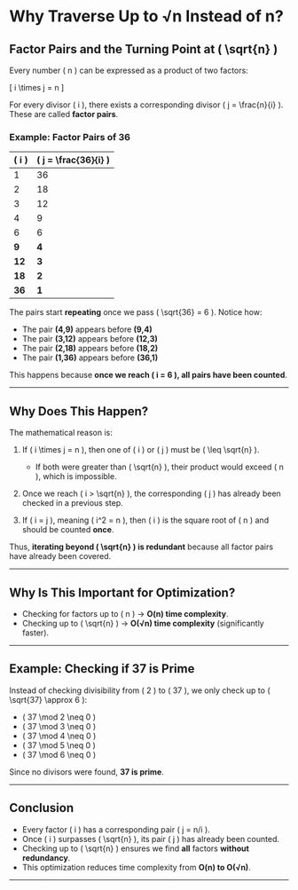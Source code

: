 # Why Traverse Up to √n Instead of n?

## **Factor Pairs and the Turning Point at \( \sqrt{n} \)**

Every number \( n \) can be expressed as a product of two factors:

\[
i \times j = n
\]

For every divisor \( i \), there exists a corresponding divisor \( j = \frac{n}{i} \). These are called **factor pairs**.

### **Example: Factor Pairs of 36**

| \( i \) | \( j = \frac{36}{i} \) |
| ------- | ---------------------- |
| 1       | 36                     |
| 2       | 18                     |
| 3       | 12                     |
| 4       | 9                      |
| 6       | 6                      |
| **9**   | **4**                  |
| **12**  | **3**                  |
| **18**  | **2**                  |
| **36**  | **1**                  |

The pairs start **repeating** once we pass \( \sqrt{36} = 6 \). Notice how:

- The pair **(4,9)** appears before **(9,4)**
- The pair **(3,12)** appears before **(12,3)**
- The pair **(2,18)** appears before **(18,2)**
- The pair **(1,36)** appears before **(36,1)**

This happens because **once we reach \( i = 6 \), all pairs have been counted**.

---

## **Why Does This Happen?**

The mathematical reason is:

1. If \( i \times j = n \), then one of \( i \) or \( j \) must be \( \leq \sqrt{n} \).
   - If both were greater than \( \sqrt{n} \), their product would exceed \( n \), which is impossible.
2. Once we reach \( i > \sqrt{n} \), the corresponding \( j \) has already been checked in a previous step.

3. If \( i = j \), meaning \( i^2 = n \), then \( i \) is the square root of \( n \) and should be counted **once**.

Thus, **iterating beyond \( \sqrt{n} \) is redundant** because all factor pairs have already been covered.

---

## **Why Is This Important for Optimization?**

- Checking for factors up to \( n \) → **O(n) time complexity**.
- Checking up to \( \sqrt{n} \) → **O(√n) time complexity** (significantly faster).

---

## **Example: Checking if 37 is Prime**

Instead of checking divisibility from \( 2 \) to \( 37 \), we only check up to \( \sqrt{37} \approx 6 \):

- \( 37 \mod 2 \neq 0 \)
- \( 37 \mod 3 \neq 0 \)
- \( 37 \mod 4 \neq 0 \)
- \( 37 \mod 5 \neq 0 \)
- \( 37 \mod 6 \neq 0 \)

Since no divisors were found, **37 is prime**.

---

## **Conclusion**

- Every factor \( i \) has a corresponding pair \( j = n/i \).
- Once \( i \) surpasses \( \sqrt{n} \), its pair \( j \) has already been counted.
- Checking up to \( \sqrt{n} \) ensures we find **all** factors **without redundancy**.
- This optimization reduces time complexity from **O(n) to O(√n)**.

---
